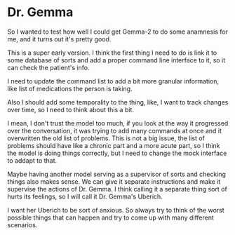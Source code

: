 # Dr. Gemma


So I wanted to test how well I could get Gemma-2 to do some anamnesis for me, and it turns out it's pretty good. 

This is a super early version. I think the first thing I need to do is link it to some database of sorts and add a proper command line interface to it, so it can check the patient's info.

I need to update the command list to add a bit more granular information, like list of medications the person is taking. 

Also I should add some temporality to the thing, like, I want to track changes over time, so I need to think about this a bit.

I mean, I don't trust the model too much, if you look at the way it progressed over the conversation, it was trying to add many commands at once and it overwritten the old list of problems. This is not a big issue, the list of problems should have like a chronic part and a more acute part, so I think the model is doing things correctly, but I need to change the mock interface to addapt to that. 

Maybe having another model serving as a supervisor of sorts and checking things also makes sense. We can give it separate instructions and make it supervise the actions of Dr. Gemma. I think calling it a separate thing sort of hurts its feelings, so I will call it Dr. Gemma's Uberich. 

I want her Uberich to be sort of anxious. So always try to think of the worst possible things that can happen and try to come up with many different scenarios.
